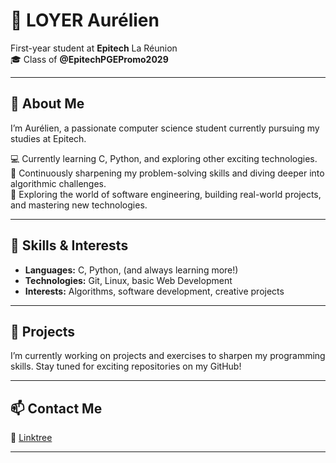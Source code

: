 # 👋 LOYER Aurélien

First-year student at **Epitech** La Réunion  
🎓 Class of **@EpitechPGEPromo2029**

---

## 🌟 About Me
I’m Aurélien, a passionate computer science student currently pursuing my studies at Epitech.

💻 Currently learning C, Python, and exploring other exciting technologies.  
🌱 Continuously sharpening my problem-solving skills and diving deeper into algorithmic challenges.  
🚀 Exploring the world of software engineering, building real-world projects, and mastering new technologies.

---

## 🔧 Skills & Interests
- **Languages:** C, Python, (and always learning more!)  
- **Technologies:** Git, Linux, basic Web Development  
- **Interests:** Algorithms, software development, creative projects 

---

## 💼 Projects
I’m currently working on projects and exercises to sharpen my programming skills. Stay tuned for exciting repositories on my GitHub!

---

## 📫 Contact Me
🔗 [Linktree](https://linktr.ee/aurelien.loyer)

---
